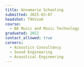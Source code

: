 ```yaml
---
title: Annamarie Schooling
submitted: 2025-03-07
headshot: T9Vxsx6 
course:
  - BA Music and Music Technology
graduated: 2022
contact_allowed: true
careers:
  - Acoustics Consultancy
  - Sound Engineering
  - Acoustical Engineering
--- 
```

